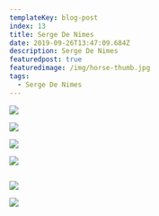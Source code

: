 ```yaml
---
templateKey: blog-post
index: 13
title: Serge De Nimes
date: 2019-09-26T13:47:09.684Z
description: Serge De Nimes
featuredpost: true
featuredimage: /img/horse-thumb.jpg
tags:
  - Serge De Nimes
---
```

![](/img/196877_10150167033052718_508002717_8185110_6985602_n.jpeg)

![](/img/serge-logo-4_o.jpg)

![](/img/serge-logo-3_o.jpg)

![](/img/serge-logo-2_o.jpg)

![]()

![](/img/screen-shot-2013-04-15-at-22.41.11_o.png)

![](/img/serge-logo-1_o.jpg)
